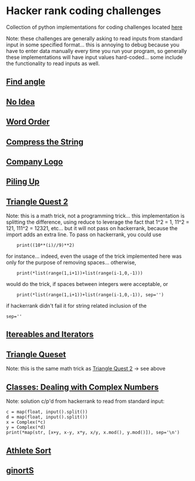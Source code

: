 # Hacker rank coding challenges

Collection of python implementations for coding challenges located [here](https://www.hackerrank.com/domains/python?filters%5Bdifficulty%5D%5B%5D=medium&filters%5Bdifficulty%5D%5B%5D=hard)

Note:  these challenges are generally asking to read inputs from standard input in some specified format... this is annoying to debug because you have to enter data manually every time you run your program, so generally these implementations will have input values hard-coded... some include the functionality to read inputs as well.

## [Find angle](https://www.hackerrank.com/challenges/find-angle/problem?isFullScreen=true)

## [No Idea](https://www.hackerrank.com/challenges/no-idea/problem?isFullScreen=true)

## [Word Order](https://www.hackerrank.com/challenges/word-order/problem?isFullScreen=true)

## [Compress the String](https://www.hackerrank.com/challenges/compress-the-string/problem?isFullScreen=true)

## [Company Logo](https://www.hackerrank.com/challenges/most-commons/problem?isFullScreen=true)

## [Piling Up](https://www.hackerrank.com/challenges/piling-up/problem?isFullScreen=true)

## [Triangle Quest 2](https://www.hackerrank.com/challenges/triangle-quest-2/problem?isFullScreen=true)
Note: this is a math trick, not a programming trick... this implementation is splitting the difference, using reduce to leverage the fact that 1^2 = 1, 11^2 = 121, 111^2 = 12321, etc... but it will not pass on hackerrank, because the import adds an extra line.  To pass on hackerrank, you could use 
```
    print((10**(i)//9)**2)
```
for instance... indeed, even the usage of the trick implemented here was only for the purpose of removing spaces... otherwise, 
```
    print(*list(range(1,i+1))+list(range(i-1,0,-1)))
```
would do the trick, if spaces between integers were acceptable, or 
```
    print(*list(range(1,i+1))+list(range(i-1,0,-1)), sep='')
```
if hackerrank didn't fail it for string related inclusion of the 
```
sep=''
```

## [Itereables and Iterators](https://www.hackerrank.com/challenges/iterables-and-iterators/problem?isFullScreen=true)

## [Triangle Queset](https://www.hackerrank.com/challenges/python-quest-1/problem?isFullScreen=true)
Note: this is the same math trick as [Triangle Quest 2](https://www.hackerrank.com/challenges/triangle-quest-2/problem?isFullScreen=true) -> see above

## [Classes: Dealing with Complex Numbers](https://www.hackerrank.com/challenges/class-1-dealing-with-complex-numbers/problem?isFullScreen=true)
Note: solution c/p'd from hackerrank to read from standard input:
```
c = map(float, input().split())
d = map(float, input().split())
x = Complex(*c)
y = Complex(*d)
print(*map(str, [x+y, x-y, x*y, x/y, x.mod(), y.mod()]), sep='\n')
```

## [Athlete Sort](https://www.hackerrank.com/challenges/python-sort-sort/problem?isFullScreen=true)

## [ginortS](https://www.hackerrank.com/challenges/ginorts/problem?isFullScreen=true)

